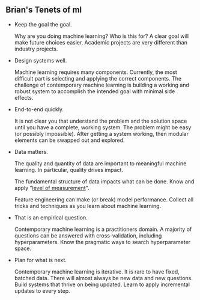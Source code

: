Brian's Tenets of ml
----

- Keep the goal the goal.

    Why are you doing machine learning? Who is this for? A clear goal will make future choices easier. Academic projects are very different than industry projects. 

- Design systems well.

    Machine learning requires many components. Currently, the most difficult part is selecting and applying the correct components. The challenge of contemporary machine learning is building a working and robust system to accomplish the intended goal with minimal side effects.

- End-to-end quickly.

    It is not clear you that understand the problem and the solution space until you have a complete, working system. The problem might be easy (or possibly impossible). After getting a system working, then modular elements can be swapped out and explored.
    
- Data matters.

    The quality and quantity of data are important to meaningful machine learning. In particular, quality drives impact.

    The fundamental structure of data impacts what can be done. Know and apply "[level of measurement](https://en.wikipedia.org/wiki/Level_of_measurement)".

    Feature engineering can make (or break) model performance. Collect all tricks and techniques as you learn about machine learning.

- That is an empirical question.

    Contemporary machine learning is a practitioners domain. A majority of questions can be answered with cross-validation, including hyperparameters. Know the pragmatic ways to search hyperparameter space.

- Plan for what is next.

    Contemporary machine learning is iterative. It is rare to have fixed, batched data. There will almost always be new data and new questions. Build systems that thrive on being updated. Learn to apply incremental updates to every step.
